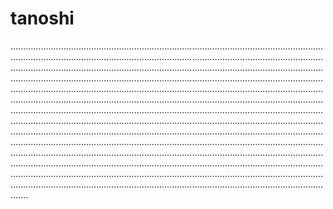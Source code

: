 # tanoshi
...............................................................................................................................................................................................................................................................................................................................................................................................................................................................................................................................................................................................................................................................................................................................................................................................................................................................................................................................................................................................................................................................................................................................................................................................................................................................................................................................................................................................................................................................................................................................................................................................................................................................................................................................................................................................................